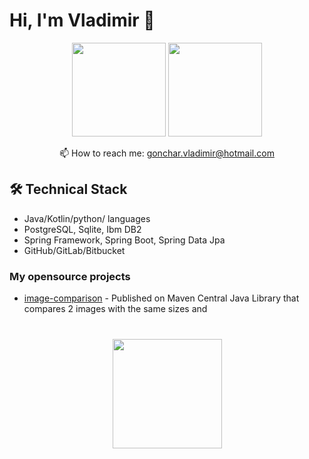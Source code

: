 # Hi, I'm Vladimir 👋


<p align='center'>
   <a href="https://github-readme-stats.vercel.app/api?username=potterv&show_icons=true&count_private=true"><img
           height=150
           src="https://github-readme-stats.vercel.app/api?username=potterv&show_icons=true&count_private=true"/></a>
   <a href="https://github.com/potterv/github-readme-stats"><img height=150
                                                                  src="https://github-readme-stats.vercel.app/api/top-langs/?username=potterv&layout=compact"/></a>
</p>



<p align='center'>
   📫 How to reach me: <a href='mailto:gonchar.vladimir@hotmail.com'>gonchar.vladimir@hotmail.com</a>
</p>

## 🛠 Technical Stack
*   Java/Kotlin/python/ languages
*   PostgreSQL, Sqlite, Ibm DB2
*   Spring Framework, Spring Boot, Spring Data Jpa 
*   GitHub/GitLab/Bitbucket

### My opensource projects

*   [image-comparison](https://github.com/romankh3/image-comparison) - Published on Maven Central Java Library that compares 2 images with the same sizes and 

<div align="center" style="margin: 40px 0">
   <a href="https://github.com/potterv/github-profile-views-counter">
       <img width="175px" src="https://komarev.com/ghpvc/?username=romankh3&color=DE002D">
   </a>
</div>
